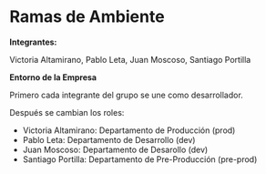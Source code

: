 # Ramas de Ambiente
**Integrantes:**

Victoria Altamirano, Pablo Leta, Juan Moscoso, Santiago Portilla

**Entorno de la Empresa**

Primero cada integrante del grupo se une como desarrollador.

Después se cambian los roles: 
- Victoria Altamirano: Departamento de Producción (prod)
- Pablo Leta: Departamento de Desarrollo (dev)
- Juan Moscoso: Departamento de Desarollo (dev)
- Santiago Portilla: Departamento de Pre-Producción (pre-prod)
